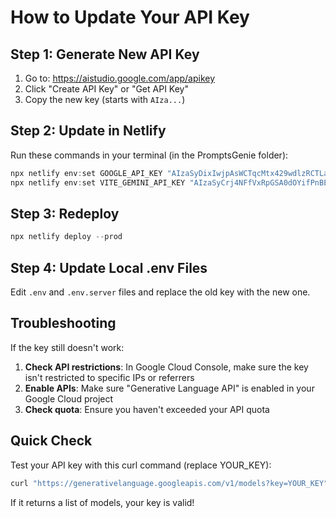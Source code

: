# How to Update Your API Key

## Step 1: Generate New API Key

1. Go to: https://aistudio.google.com/app/apikey
2. Click "Create API Key" or "Get API Key"
3. Copy the new key (starts with `AIza...`)

## Step 2: Update in Netlify

Run these commands in your terminal (in the PromptsGenie folder):

```powershell
npx netlify env:set GOOGLE_API_KEY "AIzaSyDixIwjpAsWCTqcMtx429wdlzRCTLamW9I" --force
npx netlify env:set VITE_GEMINI_API_KEY "AIzaSyCrj4NFfVxRpGSA0dOYifPnBECnb12h_I4" --force
```

## Step 3: Redeploy

```powershell
npx netlify deploy --prod
```

## Step 4: Update Local .env Files

Edit `.env` and `.env.server` files and replace the old key with the new one.

## Troubleshooting

If the key still doesn't work:

1. **Check API restrictions**: In Google Cloud Console, make sure the key isn't restricted to specific IPs or referrers
2. **Enable APIs**: Make sure "Generative Language API" is enabled in your Google Cloud project
3. **Check quota**: Ensure you haven't exceeded your API quota

## Quick Check

Test your API key with this curl command (replace YOUR_KEY):

```bash
curl "https://generativelanguage.googleapis.com/v1/models?key=YOUR_KEY"
```

If it returns a list of models, your key is valid!
